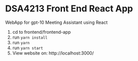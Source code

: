 # DSA4213 Front End React App
WebApp for gpt-10 Meeting Assistant using React
1. cd to frontend/frontend-app
2. run `yarn install`
3. run `yarn`
4. run `yarn start` 
5. View website on: http://localhost:3000/
